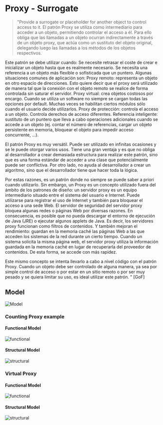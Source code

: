 # Proxy - Surrogate

>"Provide a surrogate or placeholder for another object to control access to it.
El patrón Proxy se utiliza como intermediario para acceder a un objeto, permitiendo controlar el acceso a él. Para ello obliga que las llamadas a un objeto ocurran indirectamente a través de un objeto proxy, que actúa como un sustituto del objeto original, delegando luego las llamadas a los métodos de los objetos respectivos.

Este patrón se debe utilizar cuando:
Se necesite retrasar el coste de crear e inicializar un objeto hasta que es realmente necesario.
Se necesita una referencia a un objeto más flexible o sofisticada que un puntero.
Algunas situaciones comunes de aplicación son:
Proxy remoto: representa un objeto en otro espacio de direcciones. Esto quiere decir que el proxy será utilizado de manera tal que la conexión con el objeto remoto se realice de forma controlada sin saturar el servidor.
Proxy virtual: crea objetos costosos por encargo. Cuando se utiliza un software no siempre se cargan todas las opciones por default. Muchas veces se habilitan ciertos módulos sólo cuando el usuario decide utilizarlos.
Proxy de protección: controla el acceso a un objeto. Controla derechos de acceso diferentes.
Referencia inteligente: sustituto de un puntero que lleva a cabo operaciones adicionales cuando se accede a un objeto (ej. contar el número de referencias, cargar un objeto persistente en memoria, bloquear el objeto para impedir acceso concurrente, ...).

El patrón Proxy es muy versátil. Puede ser utilizado en infinitas ocasiones y se le puede otorgar varios usos. Tiene una gran ventaja y es que no obliga al desarrollador a crear demasiada estructura para realizar este patrón, sino que es una forma estándar de acceder a una clase que potencialmente puede ser conflictiva. Por otro lado, no ayuda al desarrollador a crear un algoritmo, sino que el desarrollador tiene que hacer toda la lógica.

Por estas razones, es un patrón donde no siempre se puede saber a priori cuando utilizarlo. Sin embargo, un Proxy es un concepto utilizado fuera del ámbito de los patrones de diseño: un servidor proxy es un equipo intermediario situado entre el sistema del usuario e Internet. Puede utilizarse para registrar el uso de Internet y también para bloquear el acceso a una sede Web. El servidor de seguridad del servidor proxy bloquea algunas redes o páginas Web por diversas razones. En consecuencia, es posible que no pueda descargar el entorno de ejecución de Java (JRE) o ejecutar algunos applets de Java.
Es decir, los servidores proxy funcionan como filtros de contenidos. Y también mejoran el rendimiento: guardan en la memoria caché las páginas Web a las que acceden los sistemas de la red durante un cierto tiempo. Cuando un sistema solicita la misma página web, el servidor proxy utiliza la información guardada en la memoria caché en lugar de recuperarla del proveedor de contenidos. De esta forma, se accede con más rapidez.

Este mismo concepto se intenta llevarlo a cabo a nivel código con el patrón Proxy. Cuando un objeto debe ser controlado de alguna manera, ya sea por simple control de acceso o por estar en un sitio remoto o por ser muy pesado y se quiera limitar su uso, es ideal utilizar este patrón.
" [GoF]


## Model
![Model](proxy.png)

### Counting Proxy example

#### Functional Model
  ![functional](CountingProxy/exercise/functional.png)

#### Structural Model
  ![structural](CountingProxy/exercise/structural.png)


### Virtual Proxy

#### Functional Model
  ![functional](VirtualProxy/exercise/functional.png)

#### Structural Model
  ![structural](VirtualProxy/exercise/structural.png)
